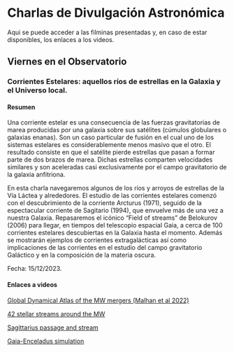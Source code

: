 # Charlas de Divulgación Astronómica

Aqui se puede acceder a las filminas presentadas y, en caso de estar disponibles,
los enlaces a los videos.

## Viernes en el Observatorio

### Corrientes Estelares: aquellos ríos de estrellas en la Galaxia y el Universo local.

#### Resumen
Una corriente estelar es una consecuencia de las fuerzas gravitatorias de marea producidas por una galaxia sobre sus satélites (cúmulos globulares o galaxias enanas). Son un caso particular de fusión en el cual uno de los sistemas estelares es considerablemente menos masivo que el otro. El resultado consiste en que el satélite pierde estrellas que pasan a formar parte de dos brazos de marea. Dichas estrellas comparten velocidades similares y son aceleradas casi exclusivamente por el campo gravitatorio de la galaxia anfitriona.

En esta charla navegaremos algunos de los ríos y arroyos de estrellas de la Vía Láctea y alrededores. El estudio de las corrientes estelares comenzó con el descubrimiento de la corriente Arcturus (1971), seguido de la espectacular corriente de Sagitario (1994), que envuelve más de una vez a nuestra Galaxia.  Repasaremos el icónico “Field of streams” de Belokurov (2006) para llegar, en tiempos del telescopio espacial Gaia, a cerca de 100 corrientes estelares descubiertas en la Galaxia hasta el momento. Además se mostrarán ejemplos de corrientes extragalácticas así como implicaciones de las corrientes en el estudio del campo gravitatorio Galáctico y en la composición de la materia oscura.

Fecha: 15/12/2023.

#### Enlaces a videos

[Global Dynamical Atlas of the MW mergers (Malhan et al 2022)](https://www.youtube.com/watch?v=7WZ8-XjizEE&t=165s)

[42 stellar streams around the MW](https://www.youtube.com/watch?v=Pa_zS5-WuBg&t=11s)

[Sagittarius passage and stream](https://www.youtube.com/watch?v=D7HrMLbJ-2w)

[Gaia-Enceladus simulation](https://www.youtube.com/watch?v=8T2EdRZ_iE4)